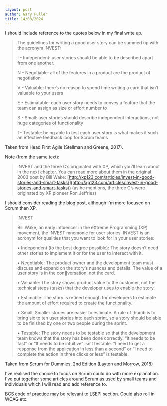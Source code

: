 ```yaml
---
layout: post
author: Gary Fuller
title: 14/08/2024
---
```


I should include reference to the quotes below in my final write up. 

> The guidelines for writing a good user story can be summed up with the acronym INVEST:
> 
> I - Independent: user stories should be able to be described apart from one another.
> 
> N - Negotiable: all of the features in a product are the product of negotiation
> 
> V - Valuable: there’s no reason to spend time writing a card that isn’t valuable to your users
> 
> E - Estimatable: each user story needs to convey a feature that the team can assign as size or effort number to
> 
> S - Small: user stories should describe independent interactions, not huge categories of functionality
> 
> T- Testable: being able to test each user story is what makes it such an effective feedback loop for Scrum teams

Taken from Head First Agile (Stellman and Greene, 2017).

Note (from the same text):

> INVEST and the three C’s originated with XP, which you’ll learn about in the next chapter. You can read more about them in the original 2003 post by Bill Wake: [http://xp123.com/articles/invest-in-good-stories-and-smart-tasks/](http://xp123.com/articles/invest-in-good-stories-and-smart-tasks/) (as he mentions, the three C’s were originated by XP pioneer Ron Jeffries)

I should consider reading the blog post, although I'm more focused on Scrum than XP.

> INVEST
> 
> Bill Wake, an early influencer in the eXtreme Programming (XP) movement, the INVEST mnemonic for user stories. INVEST is an acronym for qualities that you want to look for in your user stories:
> 
> • Independent (to the best degree possible): The story doesn’t need other stories to implement it or for the user to interact with it.
> 
> • Negotiable: The product owner and the development team must discuss and expand on the story’s nuances and details. The value of a user story is in the conversation, not the card.
>
> • Valuable: The story shows product value to the customer, not the technical steps (tasks) that the developer uses to enable the story.
>
> • Estimable: The story is refined enough for developers to estimate the amount of effort required to create the functionality.
>
> • Small: Smaller stories are easier to estimate. A rule of thumb is to bring six to ten user stories into each sprint, so a story should be able to be finished by one or two people during the sprint.
>
> • Testable: The story needs to be testable so that the development team knows that the story has been done correctly. “It needs to be fast” or “It needs to be intuitive” isn’t testable. “I need to get a response from the application in less than a second” or “I need to complete the action in three clicks or less” is testable.

Taken from Scrum for Dummies, 2nd Edition (Layton and Morrow, 2018)

I've realised the choice to focus on Scrum could do with more explanation. I've put together some articles around Scrum as used by small teams and individuals which I will read and add reference to.

BCS code of practice may be relevant to LSEPI section. Could also roll in WCAG etc.
